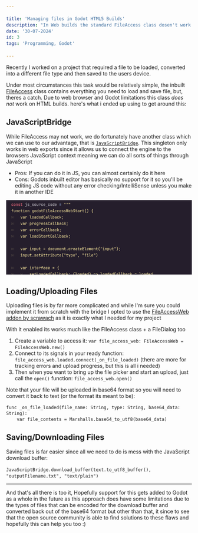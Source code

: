 ```yaml
---

title: 'Managing files in Godot HTML5 Builds'
description: "In Web builds the standard FileAccess class dosen't work so you'll need to get a bit more creative"
date: '30-07-2024'
id: 3
tags: 'Programming, Godot'

---
```


Recently I worked on a project that required a file to be loaded, converted into a different file type and then saved to the users device.

Under most circumstances this task would be relatively simple, the inbuilt [FileAccess](https://docs.godotengine.org/en/stable/classes/class_fileaccess.html) class contains everything you need to load and save file, but, theres a catch. Due to web browser and Godot limitations this class *does not* work on HTML builds. here's what i ended up using to get around this:

## JavaScriptBridge
While FileAccess may not work, we do fortunately have another class which we can use to our advantage, that is [`JavaScriptBridge`](https://docs.godotengine.org/en/stable/classes/class_javascriptbridge.html).
This singleton only works in web exports since it allows us to connect the engine to the browsers JavaScript context meaning we can do all sorts of things through JavaScript

- Pros: If you can do it in JS, you can almost certainly do it here
- Cons: Godots inbuilt editor has basically no support for it so you'll be editing JS code without any error checking/IntelliSense unless you make it in another IDE 

![A text string containing JavaScript Code](public/img/blogImages/jsCodeInString.png)

## Loading/Uploading Files
Uploading files is by far more complicated and while I'm sure you could implement it from scratch with the bridge I opted to use the [FileAccessWeb addon by scrawach](https://godotengine.org/asset-library/asset/2118) as it is exactly what I needed for my project

With it enabled its works much like the FIleAccess class + a FileDialog too

1. Create a variable to access it: `var file_access_web: FileAccessWeb = FileAccessWeb.new()`
2. Connect to its signals in your ready function: `file_access_web.loaded.connect(_on_file_loaded)` (there are more for tracking errors and upload progress, but this is all i needed)
3. Then when you want to bring up the file picker and start an upload, just call the `open()` function: `file_access_web.open()`

Note that your file will be uploaded in base64 format so you will need to convert it back to text (or the format its meant to be): 

```
func _on_file_loaded(file_name: String, type: String, base64_data: String):
	var file_contents = Marshalls.base64_to_utf8(base64_data)
```


## Saving/Downloading Files
Saving files is far easier since all we need to do is mess with the JavaScript download buffer:

`JavaScriptBridge.download_buffer(text.to_utf8_buffer(), "outputFilename.txt", "text/plain")`

---

And that's all there is too it, Hopefully support for this gets added to Godot as a whole in the future as this approach does have some limitations due to the types of files that can be encoded for the download buffer and converted back out of the base64 format but other than that, it since to see that the open source community is able to find solutions to these flaws and hopefully this can help you too :)
